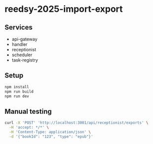 # reedsy-2025-import-export

## Services

- api-gateway
- handler
- receptionist
- scheduler
- task-registry

## Setup

```bash
npm install
npm run build
npm run dev
```

## Manual testing

```bash
curl -X 'POST' 'http://localhost:3001/api/receptionist/exports' \
  -H 'accept: */*' \
  -H 'Content-Type: application/json' \
  -d '{"bookId": "123", "type": "epub"}'
```
